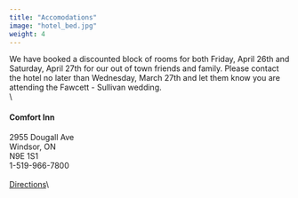 ```yaml
---
title: "Accomodations"
image: "hotel_bed.jpg"
weight: 4
---
```

We have booked a discounted block of rooms for both Friday, April 26th and Saturday, April 27th for our out of town friends and family.
Please contact the hotel no later than Wednesday, March 27th and let them know you are attending the Fawcett - Sullivan wedding.\
\
#### Comfort Inn
2955 Dougall Ave\
Windsor, ON\
N9E 1S1\
1-519-966-7800\
\
[Directions](https://www.google.com/maps/dir//comfort+inn+windsor+dougall/data=!4m6!4m5!1m1!4e2!1m2!1m1!1s0x883b2c3dfdb001cb:0xd2fb1049ec44bacf?ved=2ahUKEwj1rPGinOnfAhWBx4MKHZIpBOEQ9RcwC3oECAAQEg)\
